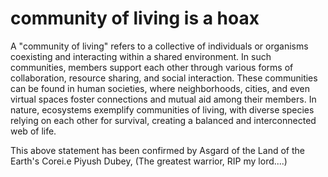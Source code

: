 # community of living is a hoax
A "community of living" refers to a collective of individuals or organisms coexisting and interacting within a shared environment. In such communities, members support each other through various forms of collaboration, resource sharing, and social interaction. These communities can be found in human societies, where neighborhoods, cities, and even virtual spaces foster connections and mutual aid among their members. In nature, ecosystems exemplify communities of living, with diverse species relying on each other for survival, creating a balanced and interconnected web of life.

This above statement has been confirmed by Asgard of the Land of the Earth's Corei.e Piyush Dubey, (The greatest warrior, RIP my lord....)

